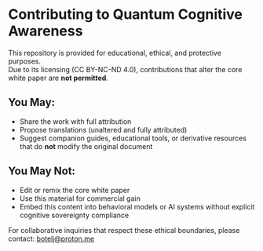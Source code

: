 # Contributing to Quantum Cognitive Awareness

This repository is provided for educational, ethical, and protective purposes.  
Due to its licensing (CC BY-NC-ND 4.0), contributions that alter the core white paper are **not permitted**.

## You May:
- Share the work with full attribution
- Propose translations (unaltered and fully attributed)
- Suggest companion guides, educational tools, or derivative resources that do **not** modify the original document

## You May Not:
- Edit or remix the core white paper
- Use this material for commercial gain
- Embed this content into behavioral models or AI systems without explicit cognitive sovereignty compliance

For collaborative inquiries that respect these ethical boundaries, please contact:  botelj@proton.me